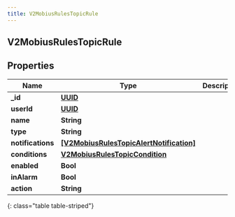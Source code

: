 ```yaml
---
title: V2MobiusRulesTopicRule
---
```

## V2MobiusRulesTopicRule

## Properties

|Name | Type | Description | Notes|
|------------ | ------------- | ------------- | -------------|
| **_id** | [**UUID**](UUID.html) |  | [optional] |
| **userId** | [**UUID**](UUID.html) |  | [optional] |
| **name** | **String** |  | [optional] |
| **type** | **String** |  | [optional] |
| **notifications** | [**[V2MobiusRulesTopicAlertNotification]**](V2MobiusRulesTopicAlertNotification.html) |  | [optional] |
| **conditions** | [**V2MobiusRulesTopicCondition**](V2MobiusRulesTopicCondition.html) |  | [optional] |
| **enabled** | **Bool** |  | [optional] |
| **inAlarm** | **Bool** |  | [optional] |
| **action** | **String** |  | [optional] |
{: class="table table-striped"}


